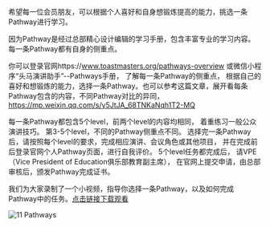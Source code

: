 希望每一位会员朋友，可以根据个人喜好和自身想锻炼提高的能力，挑选一条Pathway进行学习。 


因为Pathway是经过总部精心设计编辑的学习手册，包含丰富专业的学习内容。
每一条Pathway都有自身的侧重点。

你可以登录官网https://www.toastmasters.org/pathways-overview 或微信小程序“头马演讲助手”--Pathways手册， 了解每一条Pathway的侧重点， 根据自己的喜好和想锻炼的能力，选择一条Pathway。也可以参考这篇文章，展开看每条Pathway包含的内容，不同Pathway对比的异同，https://mp.weixin.qq.com/s/y5JtJA_68TNKaNqh1T2-MQ

每一条Pathway都包含5个level，前两个level的内容均相同， 着重练习一般公众演讲技巧。 第3-5个level，不同的Pathway侧重点不同。 选择完一条Pathway后，请按照每个level的要求，完成相应演讲、会议角色或其他项目， 并在完成前后登录官网个人Pathway页面，进行自我评价。 5个level任务都完成后， 请VPE（Vice President of Education俱乐部教育副主席）， 在官网上提交申请，由总部审核后，颁发Pathway完成证书。

我们为大家录制了一个小视频，指导你选择一条Pathway，以及如何完成Pathway中的任务。[点击链接下载观看](https://www.aliyundrive.com/s/xhkuWxKtzfG)

![11 Pathways](https://user-images.githubusercontent.com/108131762/176839636-dc097138-9c3a-44d1-9a78-8ea0c046e158.png)
